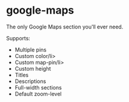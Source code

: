 google-maps
===========

The only Google Maps section you'll ever need.

Supports:

<ul>
<li>Multiple pins</li>
<li>Custom color/li>
<li>Custom map-pin/li>
<li>Custom height</li>
<li>Titles</li>
<li>Descriptions</li>
<li>Full-width sections</li>
<li>Default zoom-level</li>
</ul>
